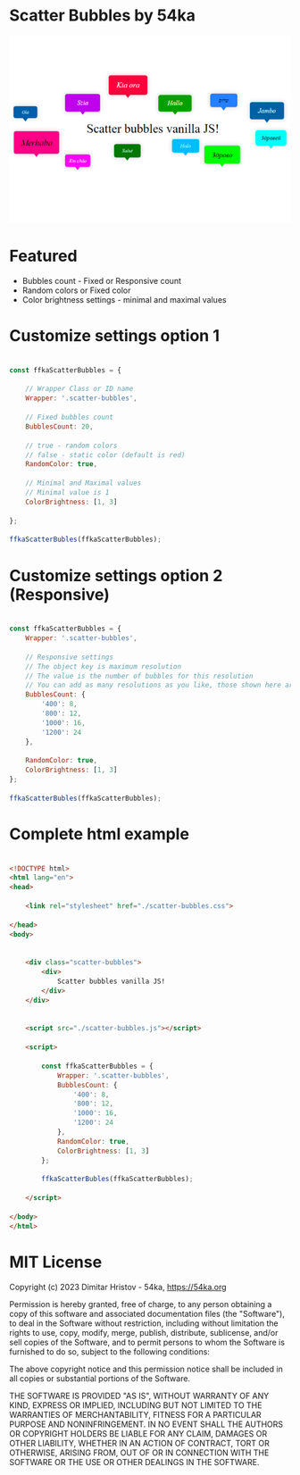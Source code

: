 # Scatter Bubbles by 54ka

![Image](https://github.com/54ka/Vanilla-JS-Helpers/blob/main/Scatter_Bubbles/Screenshot.jpg)

# Featured

* Bubbles count - Fixed or Responsive count
* Random colors or Fixed color
* Color brightness settings - minimal and maximal values

# Customize settings option 1

```js

const ffkaScatterBubbles = {

    // Wrapper Class or ID name
    Wrapper: '.scatter-bubbles',
    
    // Fixed bubbles count
    BubblesCount: 20,

    // true - random colors 
    // false - static color (default is red)
    RandomColor: true,

    // Minimal and Maximal values
    // Minimal value is 1
    ColorBrightness: [1, 3]
    
};

ffkaScatterBubles(ffkaScatterBubbles);

```

# Customize settings option 2 (Responsive)

```js

const ffkaScatterBubbles = {
    Wrapper: '.scatter-bubbles',

    // Responsive settings
    // The object key is maximum resolution
    // The value is the number of bubbles for this resolution
    // You can add as many resolutions as you like, those shown here are for example only
    BubblesCount: {
        '400': 8,
        '800': 12,
        '1000': 16,
        '1200': 24
    },

    RandomColor: true,
    ColorBrightness: [1, 3]
};

ffkaScatterBubles(ffkaScatterBubbles);

```


# Complete html example

```html

<!DOCTYPE html>
<html lang="en">
<head>

    <link rel="stylesheet" href="./scatter-bubbles.css">

</head>
<body>


    <div class="scatter-bubbles">
        <div>
            Scatter bubbles vanilla JS!
        </div>
    </div>


    <script src="./scatter-bubbles.js"></script>

    <script>

        const ffkaScatterBubbles = {
            Wrapper: '.scatter-bubbles',
            BubblesCount: {
                '400': 8,
                '800': 12,
                '1000': 16,
                '1200': 24
            },
            RandomColor: true,
            ColorBrightness: [1, 3]
        };

        ffkaScatterBubles(ffkaScatterBubbles);

    </script>

</body>
</html>

```

# MIT License

Copyright (c) 2023 Dimitar Hristov - 54ka, https://54ka.org

Permission is hereby granted, free of charge, to any person obtaining a copy
of this software and associated documentation files (the "Software"), to deal
in the Software without restriction, including without limitation the rights
to use, copy, modify, merge, publish, distribute, sublicense, and/or sell
copies of the Software, and to permit persons to whom the Software is
furnished to do so, subject to the following conditions:

The above copyright notice and this permission notice shall be included in
all copies or substantial portions of the Software.

THE SOFTWARE IS PROVIDED "AS IS", WITHOUT WARRANTY OF ANY KIND, EXPRESS OR
IMPLIED, INCLUDING BUT NOT LIMITED TO THE WARRANTIES OF MERCHANTABILITY,
FITNESS FOR A PARTICULAR PURPOSE AND NONINFRINGEMENT. IN NO EVENT SHALL THE
AUTHORS OR COPYRIGHT HOLDERS BE LIABLE FOR ANY CLAIM, DAMAGES OR OTHER
LIABILITY, WHETHER IN AN ACTION OF CONTRACT, TORT OR OTHERWISE, ARISING FROM,
OUT OF OR IN CONNECTION WITH THE SOFTWARE OR THE USE OR OTHER DEALINGS IN
THE SOFTWARE.